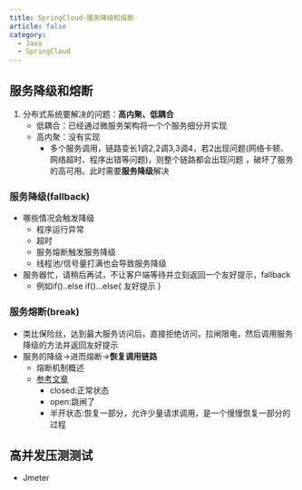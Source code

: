 ```yaml
---
title: SpringCloud-服务降级和熔断
article: false
category:
  - Java
  - SpringCloud
---
```

## 服务降级和熔断
1. 分布式系统要解决的问题：**高内聚、低耦合**
   - 低耦合：已经通过微服务架构将一个个服务细分开实现
   - 高内聚：没有实现
     - 多个服务调用，链路变长1调2,2调3,3调4，若2出现问题(网络卡顿、网络超时、程序出错等问题)，则整个链路都会出现问题 ，破坏了服务的高可用。此时需要**服务降级**解决
### 服务降级(fallback)
- 哪些情况会触发降级
  - 程序运行异常
  - 超时
  - 服务熔断触发服务降级
  - 线程池/信号量打满也会导致服务降级
- 服务器忙，请稍后再试，不让客户端等待并立刻返回一个友好提示，fallback
  - 例如if()..else if()...else{ 友好提示 }	
### 服务熔断(break)
- 类比保险丝，达到最大服务访问后，直接拒绝访问，拉闸限电，然后调用服务降级的方法并返回友好提示
- 服务的降级->进而熔断->**恢复调用链路**
  - 熔断机制概述
  - [参考文章](https://martinfowler.com/bliki/CircuitBreaker.html)
    - closed:正常状态
    - open:跳闸了
    - 半开状态:恢复一部分，允许少量请求调用，是一个慢慢恢复一部分的过程

## 高并发压测测试
- Jmeter

